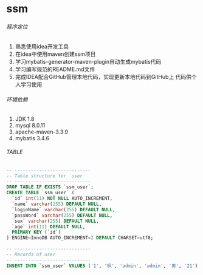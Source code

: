 ssm
===============
###### 程序定位
1. 熟悉使用idea开发工具
2. 在idea中使用maven创建ssm项目
3. 学习mybatis-generator-maven-plugin自动生成mybatis代码
4. 学习编写规范的README.md文件
5. 完成IDEA配合GitHub管理本地代码，实现更新本地代码到GitHub上
代码供个人学习使用  

###### 环境依赖
1. JDK 1.8
2. mysql 8.0.11
3. apache-maven-3.3.9
4. mybatis 3.4.6

###### TABLE
```sql
-- ----------------------------
-- Table structure for `user`
-- ----------------------------
DROP TABLE IF EXISTS `ssm_user`;
CREATE TABLE `ssm_user` (
  `id` int(11) NOT NULL AUTO_INCREMENT,
  `name` varchar(255) DEFAULT NULL,
  `loginName` varchar(255) DEFAULT NULL,
  `passWord` varchar(255) DEFAULT NULL,
  `sex` varchar(255) DEFAULT NULL,
  `age` int(11) DEFAULT NULL,
  PRIMARY KEY (`id`)
) ENGINE=InnoDB AUTO_INCREMENT=2 DEFAULT CHARSET=utf8;

-- ----------------------------
-- Records of user
-- ----------------------------
INSERT INTO `ssm_user` VALUES ('1', '枫', 'admin', 'admin', '男', '21');

```
